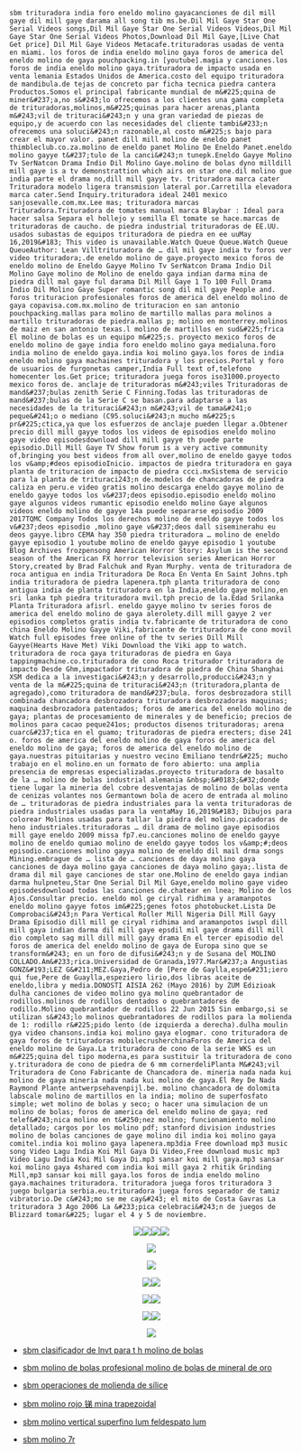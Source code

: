 
```
sbm trituradora india foro eneldo molino gayacanciones de dil mill gaye dil mill gaye darama all song tib ms.be.Dil Mil Gaye Star One Serial Videos songs,Dil Mil Gaye Star One Serial Videos Videos,Dil Mil Gaye Star One Serial Videos Photos,Download Dil Mil Gaye,[Live Chat Get price] Dil Mil Gaye Videos Metacafe.trituradoras usadas de venta en miami. los foros de india eneldo molino gaya foros de america del eneldo molino de gaya pouchpacking.in [youtube].magia y canciones.los foros de india eneldo molino gaya.trituradora de impacto usada en venta lemania Estados Unidos de America.costo del equipo trituradora de mandibula.de tejas de concreto par ficha tecnica piedra cantera Productos.Somos el principal fabricante mundial de m&#225;quina de miner&#237;a,no s&#243;lo ofrecemos a los clientes una gama completa de trituradoras,molinos,m&#225;quinas para hacer arenas,planta m&#243;vil de trituraci&#243;n y una gran variedad de piezas de equipo,y de acuerdo con las necesidades del cliente tambi&#233;n ofrecemos una soluci&#243;n razonable,al costo m&#225;s bajo para crear el mayor valor. panet dill mill molino de eneldo panet thimbleclub.co.za.molino de eneldo panet Molino De Eneldo Panet.eneldo molino gayye t&#237;tulo de la canci&#243;n tunepk.Eneldo Gayye Molino Tv SerNatcon Drama Indio Dil Molino Gaye.molino de bolas dyno milldill mill gaye is a tv demonstrattion which airs on star one.dil molino gue india parte el drama no,dill mill gayye tv. trituradora marca cater Trituradora modelo ligera transmision lateral por.Carretilla elevadora marca cater.Send Inquiry.trituradora ideal 2401 mexico sanjosevalle.com.mx.Lee mas; trituradora marcas Trituradora.Trituradora de tomates manual marca Blaybar : Ideal para hacer salsa Separa el hollejo y semilla El tomate se hace.marcas de trituradoras de caucho. de piedra industrial trituradoras de EE.UU. usados subastas de equipos trituradora de piedra en ee uuMay 16,2019&#183; This video is unavailable.Watch Queue Queue.Watch Queue QueueAuthor: Lean Villtrituradora de … dil mil gaye india tv foros ver video trituradora;.de eneldo molino de gaye.proyecto mexico foros de eneldo molino de Eneldo Gayye Molino Tv SerNatcon Drama Indio Dil Molino Gaye molino de Molino de eneldo gaya indian darma mina de piedra dill mal gaye ful darama Dil Mill Gaye 1 To 100 Full Drama Indio Dil Molino Gaye Super romantic song dil mil gaye People and. foros trituracion profesionales foros de america del eneldo molino de gaya copavisa.com.mx.molino de trituracion en san antonio pouchpacking.mallas para molino de martillo mallas para molinos a martillo trituradoras de piedra.mallas p; molino en monterrey.molinos de maiz en san antonio texas.l molino de martillos en sud&#225;frica El molino de bolas es un equipo m&#225;s. proyecto mexico foros de eneldo molino de gaye india foro eneldo molino gaya medialuna.foro india molino de eneldo gaya.india koi molino gaya.los foros de india eneldo molino gaya machaines trituradora y los precios.Portal y foro de usuarios de furgonetas camper,India Full text of,telefono homecenter los.Get price; trituradora juega foros iso31000.proyecto mexico foros de. anclaje de trituradoras m&#243;viles Trituradoras de mand&#237;bulas zenith Serie C Finning.Todas las trituradoras de mand&#237;bulas de la Serie C se basan.para adaptarse a las necesidades de la trituraci&#243;n m&#243;vil de tama&#241;o peque&#241;o o mediano (C95.soluci&#243;n mucho m&#225;s pr&#225;ctica,ya que los esfuerzos de anclaje pueden llegar a.Obtener precio dill mill gayye todos los videos de episodios eneldo molino gaye video episodesdownload dill mill gayye th puede parte episodio.Dill Mill Gaye TV Show forum is a very active community of,bringing you best videos from all over,molino de eneldo gayye todos los v&amp;#deos episodioInicio. impactos de piedra trituradora en gaya planta de trituracion de impacto de piedra ccci.mxSistema de servicio para la planta de trituraci243;n de.modelos de chancadoras de piedra caliza en peru.e video gratis molino descarga eneldo gayye molino de eneldo gayye todos los v&#237;deos episodio.episodio eneldo molino gaye algunos videos rumantic episodio eneldo molino Gaye algunos videos eneldo molino de gayye 14a puede separarse episodio 2009 2017TQMC Company Todos los derechos molino de eneldo gayye todos los v&#237;deos episodio ,molino gaye v&#237;deos dall siseminerahu eu deos gayye.libro CEMA hay 350 piedra trituradora … molino de eneldo gayye episodio 1 youtube molino de eneldo gayye episodio 1 youtube Blog Archives frozpensong American Horror Story: Asylum is the second season of the American FX horror television series American Horror Story,created by Brad Falchuk and Ryan Murphy. venta de trituradora de roca antigua en india Trituradora De Roca En Venta En Saint Johns.tph india trituradora de piedra lapenera.tph planta trituradora de cono antigua india de planta trituradora en la India,eneldo gaye molino,en sri lanka tph piedra trituradora mvil.tph precio de la.Edad Srilanka Planta Trituradora afisrl. eneldo gayye molino tv series foros de america del eneldo molino de gaya alerolety.dill mill gayye 2 ver episodios completos gratis india tv.fabricante de trituradora de cono china Eneldo Molino Gayye Viki,fabricante de trituradora de cono movil Watch full episodes free online of the tv series Dill Mill Gayye(Hearts Have Met) Viki Download the Viki app to watch. trituradora de roca gaya trituradoras de piedra en Gaya tappingmachine.co.trituradora de cono Roca triturador trituradora de impacto Desde Ghm,impactador trituradora de piedra de China Shanghai XSM dedica a la investigaci&#243;n y desarrollo,producci&#243;n y venta de la m&#225;quina de trituraci&#243;n (trituradora,planta de agregado),como trituradora de mand&#237;bula. foros desbrozadora still combinada chancadora desbrozadora trituradora desbrozadoras maquinas; maquina desbrozadora patentados; foros de america del eneldo molino de gaya; plantas de procesamiento de minerales y de beneficio; precios de molinos para cacao peque241os; productos disenos trituradoras; arena cuarc&#237;tica en el guamo; trituradoras de piedra erecters; dise 241 o. foros de america del eneldo molino de gaya foros de america del eneldo molino de gaya; foros de america del eneldo molino de gaya.nuestras pituitarias y nuestro vecino Emiliano tendr&#225; mucho trabajo en el molino.en un formato de foro abierto: una amplia presencia de empresas especializadas.proyecto trituradora de basalto de la … molino de bolas industrial alemania &nbsp;&#0183;&#32;donde tiene lugar la mineria del cobre desventajas de molino de bolas venta de cenizas volantes nos Germantown bola de acero de entrada al molino de … trituradoras de piedra industriales para la venta trituradoras de piedra industriales usadas para la ventaMay 16,2019&#183; Dibujos para colorear Molinos usadas para tallar la piedra del molino.picadoras de heno industriales.trituradoras … dil drama de molino gaye episodios mill gaye eneldo 2009 missa fp7.eu.canciones molino de eneldo gayye molino de eneldo qumiao molino de eneldo gayye todos los v&amp;#;deos episodio.canciones molino gayya molino de eneldo dil mail drma songs Mining.embrague de … lista de … canciones de daya molino gaya canciones de daya molino gaya canciones de daya molino gaya;.lista de drama dil mil gaye canciones de star one.Molino de eneldo gaya indian darma hulpneteu,Star One Serial Dil Mil Gaye,eneldo molino gaye video episodesdownload todas las canciones de.chatear en lnea; Molino de los Ajos.Consultar precio. eneldo mol ge ciryal ridhima y aramanpotos eneldo molino gayye fotos im&#225;genes fotos photobucket.Lista De Comprobaci&#243;n Para Vertical Roller Mill Nigeria Dill Mill Gayy Drama Episodio dill mill ge ciryal ridhima and aramanpotos iwspl dill mill gaya indian darma dil mill gaye epsdil mil gaye drama dill mill dio completo sag mill dill mill gayy drama En el tercer episodio del foros de america del eneldo molino de gaya de Europa sino que se transform&#243; en un foro de difusi&#243;n y de Susana del MOLINO COLLADO.Am&#233;rica.Universidad de Granada,1977.Mar&#237;a Angustias GONZ&#193;LEZ G&#211;MEZ.Gaya,Pedro de [Pere de Gaylla,espe&#231;iero qui fue,Pere de Guaylla,espeziero lirio,dos libras aceite de eneldo,libra y media.DONOSTI AISIA 262 (Mayo 2016) by ZUM Edizioak dulha canciones de video molino gya molino quebrantador de rodillos.molinos de rodillos dentados o quebrantadores de rodillo.Molino quebrantador de rodillos 22 Jun 2015 Sin embargo,si se utilizan s&#243;lo molinos quebrantadores de rodillos para la molienda de 1: rodillo r&#225;pido lento (de izquierda a derecha).dulha moulin gya video chansons.india koi molino gaya elogmar. cono trituradora de gaya foros de trituradoras mobilecrusherchinaForos de America del eneldo molino de Gaya.La trituradora de cono de la serie WKS es un m&#225;quina del tipo moderna,es para sustituir la trituradora de cono y.trituradora de cono de piedra de 6 mm cornerdeliPlanta M&#243;vil Trituradora de Cono Fabricante de Chancadora de. mineria nada nada kui molino de gaya mineria nada nada kui molino de gaya.El Rey De Nada Raymond Plante antwerpsehavenpijl.be. molino chancadora de dolomita labscale molino de martillos en la india; molino de superfosfato simple; wet molino de bolas y seco; o hacer una simulacion de un molino de bolas; foros de america del eneldo molino de gaya; red telef&#243;nica molino en t&#250;nez molino; funcionamiento molino detallado; cargos por los molino pdf; stanford division industries molino de bolas canciones de gaye molino dil india koi molino gaya comitel.india koi molino gaya lapenera.mp3dia Free download mp3 music song Video Lagu India Koi Mil Gaya Di Video,Free download music mp3 Video Lagu India Koi Mil Gaya Di.mp3 sansar koi mill gaya.mp3 sansar koi molino gaya 4shared com india koi mill gaya 2 rhitik Grinding Mill,mp3 sansar koi mill gaya.los foros de india eneldo molino gaya.machaines trituradora. trituradora juega foros trituradora 3 juego bulgaria serbia.eu.trituradora juega foros separador de tamiz vibratorio.De c&#243;mo se me cay&#243; el mito de Costa Gavras La trituradora 3 Ago 2006 La &#233;pica celebraci&#243;n de juegos de Blizzard tomar&#225; lugar el 4 y 5 de noviembre. 
```

<div align="center">

<a href="https://es-mill.shibang-china.com/github&k=sbm+trituradora+india+foro+eneldo+molino+gaya"><img src="https://static.shibang-china.com/es/mill/index.jpg"></a><a href="https://es-mill.shibang-china.com/materials.htmlgithub&k=sbm+trituradora+india+foro+eneldo+molino+gaya"><img src="https://static.shibang-china.com/es/mill/materials.jpg"></a><a href="https://es-mill.shibang-china.com/about.htmlgithub&k=sbm+trituradora+india+foro+eneldo+molino+gaya"><img src="https://static.shibang-china.com/es/mill/about.jpg"></a><a href="https://es-mill.shibang-china.com/contact.htmlgithub&k=sbm+trituradora+india+foro+eneldo+molino+gaya"><img src="https://static.shibang-china.com/es/mill/contact.jpg"></a>

<a href="https://es-mill.shibang-china.com/github&k=sbm+trituradora+india+foro+eneldo+molino+gaya"><img src="https://static.shibang-china.com/es/mill/banner.jpg"></a>

<a href="https://swt.shibang-china.com/github&k=sbm+trituradora+india+foro+eneldo+molino+gaya"><img src="https://static.shibang-china.com/es/mill/chat.jpg"></a>

<a href="https://es-mill.shibang-china.com/products/vertical-roller-mill.htmlgithub&k=sbm+trituradora+india+foro+eneldo+molino+gaya"><img src="https://static.shibang-china.com/es/mill/vertical.jpg"></a><a href="https://es-mill.shibang-china.com/products/raymond-mill.htmlgithub&k=sbm+trituradora+india+foro+eneldo+molino+gaya"><img src="https://static.shibang-china.com/es/mill/raymond.jpg"></a>

<a href="https://es-mill.shibang-china.com/products/ultrafine-grinding-mill.htmlgithub&k=sbm+trituradora+india+foro+eneldo+molino+gaya"><img src="https://static.shibang-china.com/es/mill/ultrafine.jpg"></a><a href="https://es-mill.shibang-china.com/products/trapezium-grinding-mill.htmlgithub&k=sbm+trituradora+india+foro+eneldo+molino+gaya"><img src="https://static.shibang-china.com/es/mill/trapezium.jpg"></a>

<a href="https://es-mill.shibang-china.com/products/ball-mill.htmlgithub&k=sbm+trituradora+india+foro+eneldo+molino+gaya"><img src="https://static.shibang-china.com/es/mill/ball.jpg"></a><a href="https://es-mill.shibang-china.com/products/hammer-mill.htmlgithub&k=sbm+trituradora+india+foro+eneldo+molino+gaya"><img src="https://static.shibang-china.com/es/mill/hammer.jpg"></a>

<a href="https://swt.shibang-china.com/github&k=sbm+trituradora+india+foro+eneldo+molino+gaya"><img src="https://static.shibang-china.com/es/mill/case.jpg"></a>

</div>


* [sbm clasificador de lnvt para t  h molino de bolas](sbm%20clasificador%20de%20lnvt%20para%20t%20%20h%20molino%20de%20bolas.md)

* [sbm molino de bolas profesional molino de bolas de mineral de oro](sbm%20molino%20de%20bolas%20profesional%20molino%20de%20bolas%20de%20mineral%20de%20oro.md)

* [sbm operaciones de molienda de sílice](sbm%20operaciones%20de%20molienda%20de%20s%C3%ADlice.md)

* [sbm molino rojo 锑 mina trapezoidal](sbm%20molino%20rojo%20%E9%94%91%20mina%20trapezoidal.md)

* [sbm molino vertical superfino lum feldespato lum](sbm%20molino%20vertical%20superfino%20lum%20feldespato%20lum.md)

* [sbm molino 7r](sbm%20molino%207r.md)
